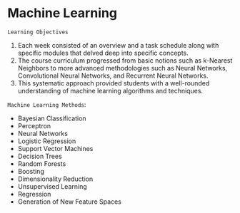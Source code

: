 # Machine Learning

`Learning Objectives`

1. Each week consisted of an overview and a task schedule along with specific modules that delved deep into specific concepts. 
2. The course curriculum progressed from basic notions such as k-Nearest Neighbors to more advanced methodologies such as Neural Networks, Convolutional Neural Networks, and Recurrent Neural Networks. 
3. This systematic approach provided students with a well-rounded understanding of machine learning algorithms and techniques.

`Machine Learning Methods`:
- Bayesian Classification
- Perceptron
- Neural Networks
- Logistic Regression
- Support Vector Machines
- Decision Trees
- Random Forests
- Boosting
- Dimensionality Reduction
- Unsupervised Learning
- Regression
- Generation of New Feature Spaces

